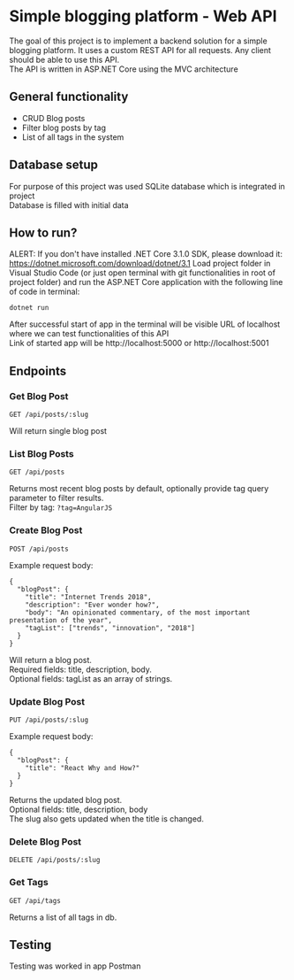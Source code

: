 # Simple blogging platform - Web API
The goal of this project is to implement a backend solution for a simple blogging platform. It uses a custom REST API for all requests. Any client should be able to use this API.<br>
The API is written in ASP.NET Core using the MVC architecture 

## General functionality
- CRUD Blog posts
- Filter blog posts by tag
- List of all tags in the system

## Database setup
For purpose of this project was used SQLite database which is integrated in project<br>
Database is filled with initial data

## How to run? 
ALERT: If you don't have installed .NET Core 3.1.0 SDK, please download it: https://dotnet.microsoft.com/download/dotnet/3.1
Load project folder in Visual Studio Code (or just open terminal with git functionalities in root of project folder) and run the ASP.NET Core application with the following line of code in terminal:
```
dotnet run
```
After successful start of app in the terminal will be visible URL of localhost where we can test functionalities of this API<br>
Link of started app will be http://localhost:5000 or http://localhost:5001

## Endpoints
### Get Blog Post
```
GET /api/posts/:slug
```
Will return single blog post

### List Blog Posts
```
GET /api/posts
```
Returns most recent blog posts by default, optionally provide tag query parameter to filter results.<br>
Filter by tag: `?tag=AngularJS`

### Create Blog Post
```
POST /api/posts
```
Example request body:
```
{
  "blogPost": {
    "title": "Internet Trends 2018",
    "description": "Ever wonder how?",
    "body": "An opinionated commentary, of the most important presentation of the year",
    "tagList": ["trends", "innovation", "2018"]
  }
}
```
Will return a blog post.<br>
Required fields: title, description, body.<br>
Optional fields: tagList as an array of strings.<br>

### Update Blog Post
```
PUT /api/posts/:slug
```
Example request body:
```
{
  "blogPost": {
    "title": "React Why and How?"
  }
}
```
Returns the updated blog post.<br>
Optional fields: title, description, body<br>
The slug also gets updated when the title is changed.<br>

### Delete Blog Post
```
DELETE /api/posts/:slug
```

### Get Tags
```
GET /api/tags
```
Returns a list of all tags in db.

## Testing
Testing was worked in app Postman
